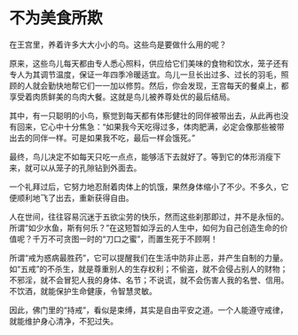 # 不为美食所欺

在王宫里，养着许多大大小小的鸟。这些鸟是要做什么用的呢？ 

原来，这些鸟儿每天都由专人悉心照料，供应给它们美味的食物和饮水，笼子还有专人为其调节温度，保证一年四季冷暖适宜。鸟儿一旦长出过多、过长的羽毛，照顾的人就会勤快地帮它们一一加以修剪。然后，你会发现，王宫每天的餐桌上，都享受着肉质鲜美的鸟肉大餐。这就是鸟儿被养尊处优的最后结局。 

其中，有一只聪明的小鸟，察觉到每天都有体形健壮的同伴被带出去，从此再也没有回来，它心中十分焦急：“如果我今天吃得过多，体肉肥满，必定会像那些被带出去的同伴一样。可是如果我不吃，最后一样会饿死。” 

最终，鸟儿决定不如每天只吃一点点，能够活下去就好了。等到它的体形消瘦下来，就可以从笼子的孔隙钻到外面去。 

一个礼拜过后，它努力地忍耐着肉体上的饥饿，果然身体缩小了不少。不多久，它便顺利地飞了出去，重新获得自由。 

人在世间，往往容易沉迷于五欲尘劳的快乐，然而这些刹那即过，并不是永恒的。所谓“如少水鱼，斯有何乐？”在这短暂如浮云的人生中，如何为自己创造生命的价值呢？千万不可贪图一时的“刀口之蜜”，而置生死于不顾啊！ 

所谓“戒为惑病最胜药”，它可以提醒我们在生活中防非止恶，并产生自制的力量。如“五戒”的不杀生，就是尊重别人的生存权利；不偷盗，就不会侵占别人的财物；不邪淫，就不会冒犯人我的身体、名节；不说谎，就不会伤害人我的名誉、信用。不饮酒，就能保护生命健康，令智慧灵敏。 

因此，佛门里的“持戒”，看似是束缚，其实是自由平安之道。一个人能遵守戒律，就能维护身心清净，不犯过失。